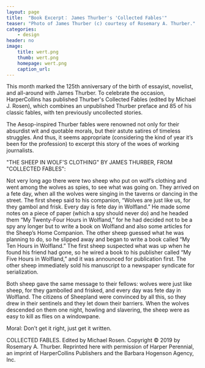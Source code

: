 ```yaml
---
layout: page
title:  "Book Excerpt： James Thurber's 'Collected Fables'"
teaser: "Photo of James Thurber (c) courtesy of Rosemary A. Thurber."
categories:
    - design
header: no
image:
    title: wert.png
    thumb: wert.png
    homepage: wert.png
    caption_url: 
---
```

This month marked the 125th anniversary of the birth of essayist, novelist, and all-around with James Thurber. To celebrate the occasion, HarperCollins has published Thurber's Collected Fables (edited by Michael J. Rosen), which combines an unpublished Thurber preface and 85 of his classic fables, with ten previously uncollected stories.

The Aesop-inspired Thurber fables were renowned not only for their absurdist wit and quotable morals, but their astute satires of timeless struggles. And thus, it seems appropriate (considering the kind of year it’s been for the profession) to excerpt this story of the woes of working journalists.

"THE SHEEP IN WOLF'S CLOTHING" BY JAMES THURBER, FROM "COLLECTED FABLES":

Not very long ago there were two sheep who put on wolf’s clothing and went among the wolves as spies, to see what was going on. They arrived on a fete day, when all the wolves were singing in the taverns or dancing in the street. The first sheep said to his companion, “Wolves are just like us, for they gambol and frisk. Every day is fete day in Wolfland.” He made some notes on a piece of paper (which a spy should never do) and he headed them “My Twenty-Four Hours in Wolfland,” for he had decided not to be a spy any longer but to write a book on Wolfland and also some articles for the Sheep’s Home Companion. The other sheep guessed what he was planning to do, so he slipped away and began to write a book called “My Ten Hours in Wolfland.” The first sheep suspected what was up when he found his friend had gone, so he wired a book to his publisher called “My Five Hours in Wolfland,” and it was announced for publication first. The other sheep immediately sold his manuscript to a newspaper syndicate for serialization.

Both sheep gave the same message to their fellows: wolves were just like sheep, for they gambolled and frisked, and every day was fete day in Wolfland. The citizens of Sheepland were convinced by all this, so they drew in their sentinels and they let down their barriers. When the wolves descended on them one night, howling and slavering, the sheep were as easy to kill as flies on a windowpane.

Moral: Don’t get it right, just get it written.

COLLECTED FABLES. Edited by Michael Rosen. Copyright © 2019 by Rosemary A. Thurber. Reprinted here with permission of Harper Perennial, an imprint of HarperCollins Publishers and the Barbara Hogenson Agency, Inc.

